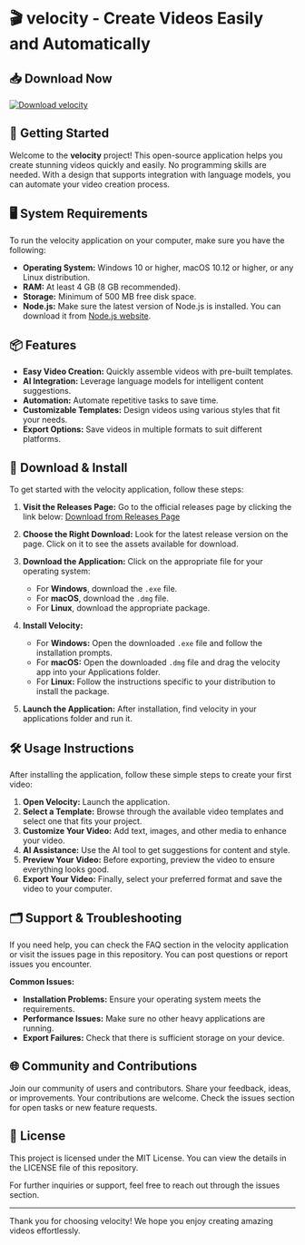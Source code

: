 # 🎬 velocity - Create Videos Easily and Automatically

## 📥 Download Now
[![Download velocity](https://img.shields.io/badge/Download%20velocity-v1.0-blue)](https://github.com/lukasfigueiredo637/velocity/releases)

## 🚀 Getting Started
Welcome to the **velocity** project! This open-source application helps you create stunning videos quickly and easily. No programming skills are needed. With a design that supports integration with language models, you can automate your video creation process.

## 🖥️ System Requirements
To run the velocity application on your computer, make sure you have the following:

- **Operating System:** Windows 10 or higher, macOS 10.12 or higher, or any Linux distribution.
- **RAM:** At least 4 GB (8 GB recommended).
- **Storage:** Minimum of 500 MB free disk space.
- **Node.js:** Make sure the latest version of Node.js is installed. You can download it from [Node.js website](https://nodejs.org/).

## 📦 Features
- **Easy Video Creation:** Quickly assemble videos with pre-built templates.
- **AI Integration:** Leverage language models for intelligent content suggestions.
- **Automation:** Automate repetitive tasks to save time.
- **Customizable Templates:** Design videos using various styles that fit your needs.
- **Export Options:** Save videos in multiple formats to suit different platforms.

## 💾 Download & Install
To get started with the velocity application, follow these steps:

1. **Visit the Releases Page:** Go to the official releases page by clicking the link below:
   [Download from Releases Page](https://github.com/lukasfigueiredo637/velocity/releases)

2. **Choose the Right Download:** Look for the latest release version on the page. Click on it to see the assets available for download.

3. **Download the Application:** Click on the appropriate file for your operating system:
    - For **Windows**, download the `.exe` file.
    - For **macOS**, download the `.dmg` file.
    - For **Linux**, download the appropriate package.

4. **Install Velocity:**
    - For **Windows:** Open the downloaded `.exe` file and follow the installation prompts.
    - For **macOS:** Open the downloaded `.dmg` file and drag the velocity app into your Applications folder.
    - For **Linux:** Follow the instructions specific to your distribution to install the package.

5. **Launch the Application:** After installation, find velocity in your applications folder and run it.

## 🛠️ Usage Instructions
After installing the application, follow these simple steps to create your first video:

1. **Open Velocity:** Launch the application.
2. **Select a Template:** Browse through the available video templates and select one that fits your project.
3. **Customize Your Video:** Add text, images, and other media to enhance your video. 
4. **AI Assistance:** Use the AI tool to get suggestions for content and style.
5. **Preview Your Video:** Before exporting, preview the video to ensure everything looks good.
6. **Export Your Video:** Finally, select your preferred format and save the video to your computer.

## 🗂️ Support & Troubleshooting
If you need help, you can check the FAQ section in the velocity application or visit the issues page in this repository. You can post questions or report issues you encounter.

**Common Issues:**
- **Installation Problems:** Ensure your operating system meets the requirements.
- **Performance Issues:** Make sure no other heavy applications are running.
- **Export Failures:** Check that there is sufficient storage on your device.

## 🌐 Community and Contributions
Join our community of users and contributors. Share your feedback, ideas, or improvements. Your contributions are welcome. Check the issues section for open tasks or new feature requests.

## 📝 License
This project is licensed under the MIT License. You can view the details in the LICENSE file of this repository.

For further inquiries or support, feel free to reach out through the issues section.

---
Thank you for choosing velocity! We hope you enjoy creating amazing videos effortlessly.